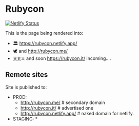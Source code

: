 # Rubycon


[![Netlify Status](https://api.netlify.com/api/v1/badges/40d73daa-8fdb-4ca0-89c6-8e3d280b52ba/deploy-status)](https://app.netlify.com/projects/rubycon/deploys)

This is the page being rendered into:

* 🏛️ https://rubycon.netlify.app/
* 🕊️ and  http://rubycon.me/
* 🇲🇪⚔️ and soon https://rubycon.it/  incoming....

## Remote sites

Site is published to:

* PROD:
  * http://rubycon.me/  # secondary domain
  * http://rubycon.it/  # advertised one
  * http://rubycon.netlify.app/ # naked domain for netlify.
* STAGING:
  *
